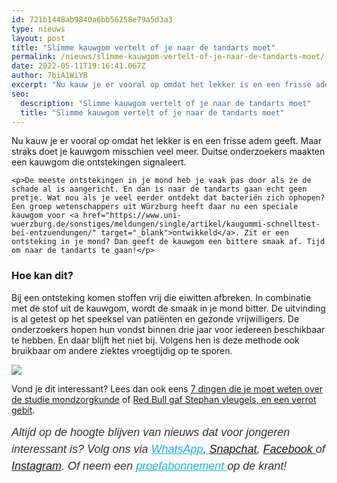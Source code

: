 ```yaml
---
id: 721b1448ab9840a6bb56258e79a5d3a3
type: nieuws
layout: post
title: "Slimme kauwgom vertelt of je naar de tandarts moet"
permalink: /nieuws/slimme-kauwgom-vertelt-of-je-naar-de-tandarts-moet/
date: 2022-05-11T19:16:41.067Z
author: 7biA1WiYB
excerpt: "Nu kauw je er vooral op omdat het lekker is en een frisse adem geeft. Maar straks doet je kauwgom misschien veel meer. Duitse onderzoekers maakten een kauwgom die ontstekingen signaleert.  "
seo:
  description: "Slimme kauwgom vertelt of je naar de tandarts moet"
  title: "Slimme kauwgom vertelt of je naar de tandarts moet"
---
```

Nu kauw je er vooral op omdat het lekker is en een frisse adem geeft. Maar straks doet je kauwgom misschien veel meer. Duitse onderzoekers maakten een kauwgom die ontstekingen signaleert.  

    <p>De meeste ontstekingen in je mond heb je vaak pas door als ze de schade al is aangericht. En dan is naar de tandarts gaan echt geen pretje. Wat nou als je veel eerder ontdekt dat bacteriën zich ophopen? Een groep wetenschappers uit Würzburg heeft daar nu een speciale kauwgom voor <a href="https://www.uni-wuerzburg.de/sonstiges/meldungen/single/artikel/kaugummi-schnelltest-bei-entzuendungen/" target="_blank">ontwikkeld</a>. Zit er een ontsteking in je mond? Dan geeft de kauwgom een bittere smaak af. Tijd om naar de tandarts te gaan!</p>
<h3>Hoe kan dit?</h3>
<p>Bij een ontsteking komen stoffen vrij die eiwitten afbreken. In combinatie met de stof uit de kauwgom, wordt de smaak in je mond bitter. De uitvinding is al getest op het speeksel van patiënten en gezonde vrijwilligers. De onderzoekers hopen hun vondst binnen drie jaar voor iedereen beschikbaar te hebben. En daar blijft het niet bij. Volgens hen is deze methode ook bruikbaar om andere ziektes vroegtijdig op te sporen.</p>
<div class="kader">
<p><img class="kaderafbeelding" src="https://7dagen.netlify.app/sites/default/files/ff.png"></p>
<p>Vond je dit interessant? Lees dan ook eens <a href="http://https://7dagen.netlify.app/blog/7-dingen-die-je-moet-weten-over-de-studie-mondzorgkunde">7 dingen die je moet weten over de studie mondzorgkunde</a> of <a href="https://7dagen.netlify.app/lifestyle/red-bull-gaf-stephan-vleugels-en-een-verrot-gebit">Red Bull gaf Stephan vleugels, en een verrot gebit</a>.</p>
<p><em style="box-sizing: inherit; color: rgb(51, 51, 51); font-family: &quot;PT Sans&quot;, sans-serif; font-size: 18px; line-height: 27px;">Altijd op de hoogte blijven van nieuws dat voor jongeren interessant is? Volg ons via </em><em style="box-sizing: inherit; color: rgb(34, 179, 224); transition: color 0.3s ease; font-family: &quot;PT Sans&quot;, sans-serif; font-size: 18px; line-height: 27px;"><a href="https://7dagen.netlify.app/whatsapp" style="box-sizing: inherit; color: rgb(34, 179, 224); transition: color 0.3s ease; font-family: &quot;PT Sans&quot;, sans-serif; font-size: 18px; line-height: 27px;">WhatsApp</a></em><em style="box-sizing: inherit; color: rgb(51, 51, 51); font-family: &quot;PT Sans&quot;, sans-serif; font-size: 18px; line-height: 27px;">,</em><em style="box-sizing: inherit; color: rgb(34, 179, 224); transition: color 0.3s ease; font-family: &quot;PT Sans&quot;, sans-serif; font-size: 18px; line-height: 27px;"><a href="https://7dagen.netlify.app/whatsapp" style="box-sizing: inherit; color: rgb(34, 179, 224); transition: color 0.3s ease; font-family: &quot;PT Sans&quot;, sans-serif; font-size: 18px; line-height: 27px;"> </a></em><em style="box-sizing: inherit; color: rgb(51, 51, 51); font-family: &quot;PT Sans&quot;, sans-serif; font-size: 18px; line-height: 27px;"><a href="https://www.snapchat.com/add/sevendaysnl">Snapchat</a>, <a href="https://www.facebook.com/7Daysnl?ref=bookmarks">Facebook </a>of <a href="https://instagram.com/7DAysnl/">Instagram</a>. Of </em><em style="box-sizing: inherit; color: rgb(51, 51, 51); font-family: &quot;PT Sans&quot;, sans-serif; font-size: 18px; line-height: 27px;">neem een </em><a href="https://abonneren.sevendays.nl/abonneren/abonnementen/ae/artikel" style="box-sizing: inherit; color: rgb(34, 179, 224); transition: color 0.3s ease; font-family: &quot;PT Sans&quot;, sans-serif; font-size: 18px; line-height: 27px;"><em style="box-sizing: inherit;">proefabonnement </em></a><em style="box-sizing: inherit; color: rgb(51, 51, 51); font-family: &quot;PT Sans&quot;, sans-serif; font-size: 18px; line-height: 27px;">op de krant!</em></p>
</div>
  
